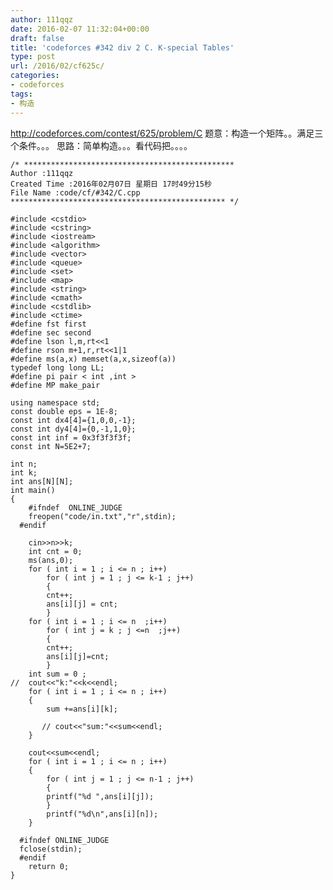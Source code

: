 ```yaml
---
author: 111qqz
date: 2016-02-07 11:32:04+00:00
draft: false
title: 'codeforces #342 div 2 C. K-special Tables'
type: post
url: /2016/02/cf625c/
categories:
- codeforces
tags:
- 构造
---
```


http://codeforces.com/contest/625/problem/C
题意：构造一个矩阵。。满足三个条件。。。
思路：简单构造。。。看代码把。。。。
 

    
    /* ***********************************************
    Author :111qqz
    Created Time :2016年02月07日 星期日 17时49分15秒
    File Name :code/cf/#342/C.cpp
    ************************************************ */
    
    #include <cstdio>
    #include <cstring>
    #include <iostream>
    #include <algorithm>
    #include <vector>
    #include <queue>
    #include <set>
    #include <map>
    #include <string>
    #include <cmath>
    #include <cstdlib>
    #include <ctime>
    #define fst first
    #define sec second
    #define lson l,m,rt<<1
    #define rson m+1,r,rt<<1|1
    #define ms(a,x) memset(a,x,sizeof(a))
    typedef long long LL;
    #define pi pair < int ,int >
    #define MP make_pair
    
    using namespace std;
    const double eps = 1E-8;
    const int dx4[4]={1,0,0,-1};
    const int dy4[4]={0,-1,1,0};
    const int inf = 0x3f3f3f3f;
    const int N=5E2+7;
    
    int n;
    int k;
    int ans[N][N];
    int main()
    {
    	#ifndef  ONLINE_JUDGE 
    	freopen("code/in.txt","r",stdin);
      #endif
    
    	cin>>n>>k;
    	int cnt = 0;
    	ms(ans,0);
    	for ( int i = 1 ; i <= n ; i++)
    	    for ( int j = 1 ; j <= k-1 ; j++)
    	    {
    		cnt++;
    		ans[i][j] = cnt;
    	    }
    	for ( int i = 1 ; i <= n  ;i++)
    	    for ( int j = k ; j <=n  ;j++)
    	    {
    		cnt++;
    		ans[i][j]=cnt;
    	    }
    	int sum = 0 ;
    //	cout<<"k:"<<k<<endl;
    	for ( int i = 1 ; i <= n ; i++)
    	{
    	    sum +=ans[i][k];
    	    
    	   // cout<<"sum:"<<sum<<endl;
    	}
    
    	cout<<sum<<endl;
    	for ( int i = 1 ; i <= n ; i++)
    	{
    	    for ( int j = 1 ; j <= n-1 ; j++)
    	    {
    		printf("%d ",ans[i][j]);
    	    }
    	    printf("%d\n",ans[i][n]);
    	}
    
      #ifndef ONLINE_JUDGE  
      fclose(stdin);
      #endif
        return 0;
    }
    



